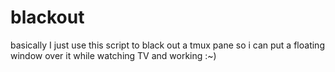 # blackout

basically I just use this script to black out a 
tmux pane so i can put a floating window over it 
while watching TV and working :~)
